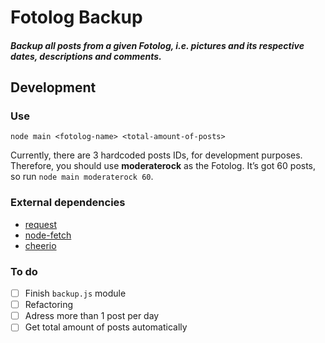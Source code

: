 # Fotolog Backup

##### Backup all posts from a given Fotolog, i.e. pictures *and* its respective dates, descriptions and comments.


## Development

### Use

`node main <fotolog-name> <total-amount-of-posts>`

Currently, there are 3 hardcoded posts IDs, for development purposes. Therefore, you should use **moderaterock** as the Fotolog. It’s got 60 posts, so run `node main moderaterock 60`.

### External dependencies

- [request](https://www.npmjs.com/package/request)
- [node-fetch](https://www.npmjs.com/package/node-fetch)
- [cheerio](https://github.com/cheeriojs/cheerio)

### To do

- [ ] Finish `backup.js` module
- [ ] Refactoring
- [ ] Adress more than 1 post per day
- [ ] Get total amount of posts automatically
